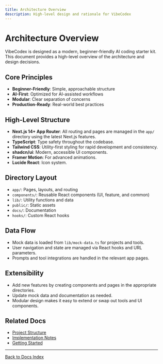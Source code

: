 ```yaml
---
title: Architecture Overview
description: High-level design and rationale for VibeCodex
---
```


# Architecture Overview

VibeCodex is designed as a modern, beginner-friendly AI coding starter kit. This document provides a high-level overview of the architecture and design decisions.

## Core Principles

- **Beginner-Friendly**: Simple, approachable structure
- **AI-First**: Optimized for AI-assisted workflows
- **Modular**: Clear separation of concerns
- **Production-Ready**: Real-world best practices

## High-Level Structure

- **Next.js 14+ App Router**: All routing and pages are managed in the `app/` directory using the latest Next.js features.
- **TypeScript**: Type safety throughout the codebase.
- **Tailwind CSS**: Utility-first styling for rapid development and consistency.
- **shadcn/ui**: Modern, accessible UI components.
- **Framer Motion**: For advanced animations.
- **Lucide React**: Icon system.

## Directory Layout

- `app/`: Pages, layouts, and routing
- `components/`: Reusable React components (UI, feature, and common)
- `lib/`: Utility functions and data
- `public/`: Static assets
- `docs/`: Documentation
- `hooks/`: Custom React hooks

## Data Flow

- Mock data is loaded from `lib/mock-data.ts` for projects and tools.
- User navigation and state are managed via React hooks and URL parameters.
- Prompts and tool integrations are handled in the relevant app pages.

## Extensibility

- Add new features by creating components and pages in the appropriate directories.
- Update mock data and documentation as needed.
- Modular design makes it easy to extend or swap out tools and UI components.

## Related Docs

- [Project Structure](/docs/reference/project-structure)
- [Implementation Notes](/docs/reference/implementation-notes)
- [Getting Started](/docs/getting-started)

---

[Back to Docs Index](/docs)
